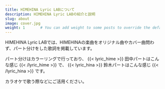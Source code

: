 ```yaml
---
title: HIMEHINA Lyric LABについて
description: HIMEHINA Lyric LABの紹介と説明
slug: about
image: cover.jpg
weight: 1       # You can add weight to some posts to override the default sorting (date descending)
---
```


HIMEHINA Lyric LABでは、HIMEHINAの楽曲をオリジナル曲やカバー曲問わず、パート分けをした歌詞を掲載しています。

パート分けはカラーリングで行っており、
{{< lyric_hime >}}
田中パートはこんな感じ
{{< /lyric_hime >}}
で、
{{< lyric_hina >}}
鈴木パートはこんな感じ
{{< /lyric_hina >}}
です。

カラオケで歌う際などにご活用ください。
